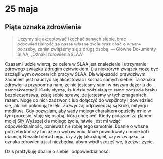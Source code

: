 # 25 maja

## Piąta oznaka zdrowienia

> Uczymy się akceptować i kochać samych siebie, brać odpowiedzialność za nasze własne życie oraz dbać o własne potrzeby, zanim zwiążemy się z drugą osobą. — Główne Dokumenty SLAA, „Oznaki zdrowienia SLAA”

Czasami ludzie wierzą, że celem w SLAA jest znalezienie i utrzymanie zdrowego związku z drugim człowiekiem. Dla niektórych związek może być szczęśliwym owocem ich pracy w SLAA. Dla większości prawdziwym zadaniem jest nauczyć się akceptować i kochać samych siebie. Ta oznaka zdrowienia przypomina nam, że nie jesteśmy sami w naszym dążeniu do samoakceptacji. Kiedy słyszę, że ludzie podzielają to samo poczucie braku bezpieczeństwa, zdaję sobie sprawę, że jesteśmy w tych zmaganiach razem. Mogę do nich zadzwonić lub dołączyć do wspólnoty i dowiedzieć się, jak inni pokonują te lęki. Zazwyczaj odpowiedzią są Kroki, mityngi i modlitwa. Gdy pozwalam, aby wady mojego charakteru opuściły mnie w tym procesie, staję się osobą, którą chcę być. Kiedy podążam za planem mojej Siły Wyższej dla mojego życia, łatwiej jest mi wziąć odpowiedzialność, ponieważ nie robię tego samotnie. Dbanie o własne potrzeby kończy fantazje o wybawieniu, które powodowały u mnie ból i obsesję. Niezależnie od tego, czy żyję jako singiel, czy w związku, ta oznaka zdrowienia jest niezbędna, abym wiódł szczęśliwe, trzeźwe życie.

Dziś praktykuję dbanie o siebie i odpowiedzialność.
